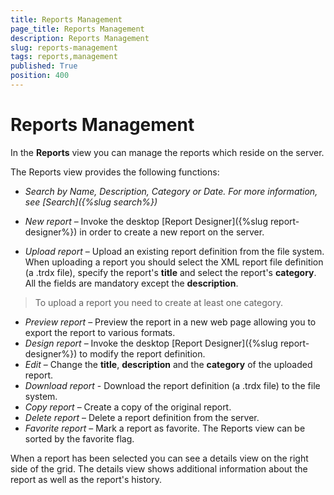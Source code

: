 ```yaml
---
title: Reports Management
page_title: Reports Management
description: Reports Management
slug: reports-management
tags: reports,management
published: True
position: 400
---
```


# Reports Management



In the **Reports** view you can manage the reports which reside on the server.

The Reports view provides the following functions:

  - _Search by Name, Description, Category or Date. For more information, see [Search]({%slug search%})_

  - _New report_ – Invoke the desktop [Report Designer]({%slug report-designer%}) in order to create a new report on the server.
  - _Upload report_ – Upload an existing report definition from the file system. When uploading a report you should select the XML report file definition (a .trdx file), specify the report's __title__ and select the report's __category__. All the fields are mandatory except the __description__.

  >To upload a report you need to create at least one category.
  - _Preview report_ – Preview the report in a new web page allowing you to export the report to various formats.
  - _Design report_ – Invoke the desktop [Report Designer]({%slug report-designer%}) to modify the report definition.
  - _Edit_ – Change the __title__, __description__ and the __category__ of the uploaded report.
  - _Download report_ - Download the report definition (a .trdx file) to the file system.
  - _Copy report_ – Create a copy of the original report.
  - _Delete report_ – Delete a report definition from the server.
  - _Favorite report_ – Mark a report as favorite. The Reports view can be sorted by the favorite flag.

When a report has been selected you can see a details view on the right side of the grid. The details view shows additional information about the report as well as the report's history.
